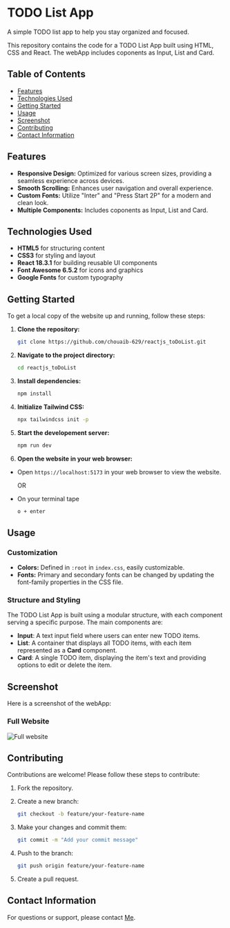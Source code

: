 # TODO List App

A simple TODO list app to help you stay organized and focused.

This repository contains the code for a TODO List App built using HTML, CSS and React. The webApp includes coponents as Input, List and Card.

## Table of Contents

- [Features](#features)
- [Technologies Used](#technologies-used)
- [Getting Started](#getting-started)
- [Usage](#usage)
- [Screenshot](#screenshot)
- [Contributing](#contributing)
- [Contact Information](#contact-information)

## Features

- **Responsive Design:** Optimized for various screen sizes, providing a seamless experience across devices.
- **Smooth Scrolling:** Enhances user navigation and overall experience.
- **Custom Fonts:** Utilize "Inter" and "Press Start 2P" for a modern and clean look.
- **Multiple  Components:** Includes coponents as Input, List and Card.

## Technologies Used

- **HTML5** for structuring content
- **CSS3** for styling and layout
- **React 18.3.1** for building reusable UI components
- **Font Awesome 6.5.2** for icons and graphics
- **Google Fonts** for custom typography

## Getting Started

To get a local copy of the website up and running, follow these steps:

1. **Clone the repository:**

   ```bash
   git clone https://github.com/chouaib-629/reactjs_toDoList.git
    ```

2. **Navigate to the project directory:**

    ```bash
    cd reactjs_toDoList
    ```

3. **Install dependencies:**

    ```bash
    npm install
    ```

4. **Initialize Tailwind CSS:**

    ```bash
    npx tailwindcss init -p
    ```

5. **Start the developement server:**

    ```bash
    npm run dev
    ```

6. **Open the website in your web browser:**

- Open `https://localhost:5173` in your web browser to view the website.

    OR

- On your terminal tape

    ```bash
    o + enter
    ```

## Usage

### Customization

- **Colors:** Defined in `:root` in `index.css`, easily customizable.
- **Fonts:** Primary and secondary fonts can be changed by updating the font-family properties in the CSS file.

### Structure and Styling

The TODO List App is built using a modular structure, with each component serving a specific purpose. The main components are:

- **Input**: A text input field where users can enter new TODO items.
- **List**: A container that displays all TODO items, with each item represented as a **Card** component.
- **Card**: A single TODO item, displaying the item's text and providing options to edit or delete the item.

## Screenshot

Here is a screenshot of the webApp:

### Full Website

![Full website](/public/screenshots/todo.png)

## Contributing

Contributions are welcome! Please follow these steps to contribute:

1. Fork the repository.

2. Create a new branch:

    ```bash
    git checkout -b feature/your-feature-name
    ```

3. Make your changes and commit them:

    ```bash
    git commit -m "Add your commit message"
    ```

4. Push to the branch:

    ```bash
    git push origin feature/your-feature-name
    ```

5. Create a pull request.

## Contact Information

For questions or support, please contact [Me](mailto:chouaiba629@gmail.com).
